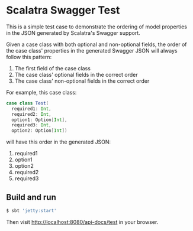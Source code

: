 # Scalatra Swagger Test

This is a simple test case to demonstrate the ordering of model properties in the JSON generated by Scalatra's
Swagger support.

Given a case class with both optional and non-optional fields, the order of the case class' properties in the
generated Swagger JSON will always follow this pattern:

1. The first field of the case class
2. The case class' optional fields in the correct order
3. The case class' non-optional fields in the correct order

For example, this case class:

```scala
case class Test(
  required1: Int,
  required2: Int,
  option1: Option[Int],
  required3: Int,
  option2: Option[Int])
```

will have this order in the generated JSON:

1. required1
2. option1
3. option2
4. required2
5. required3

## Build and run

```bash
$ sbt 'jetty:start'
```

Then visit [http://localhost:8080/api-docs/test](http://localhost:8080/api-docs/test) in your browser.
